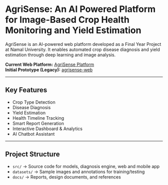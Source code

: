 # AgriSense: An AI Powered Platform for Image-Based Crop Health Monitoring and Yield Estimation

AgriSense is an AI-powered web platform developed as a Final Year Project at Namal University. It enables automated crop disease diagnosis and yield estimation through deep learning and image analysis.

**Current Web Platform:** [AgriSense Platform](https://github.com/ayeshag7/AgriSense-Platform)  
**Initial Prototype (Legacy):** [agrisense-web](https://github.com/ayeshag7/agrisense-web)

---

## Key Features

- Crop Type Detection  
- Disease Diagnosis  
- Yield Estimation  
- Health Timeline Tracking  
- Smart Report Generation  
- Interactive Dashboard & Analytics  
- AI Chatbot Assistant

---

## Project Structure
* `src/` → Source code for models, diagnosis engine, web and mobile app
* `datasets/` → Sample images and annotations for training/testing
* `docs/` → Reports, design documents, and references
